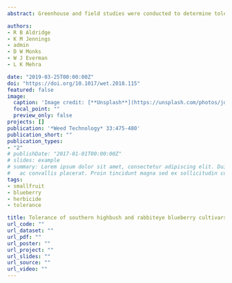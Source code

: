 ```yaml
---
abstract: Greenhouse and field studies were conducted to determine tolerance of blueberry to saflufenacil. Greenhouse     studies included five saflufenacil rates (0, 50, 100, 200, and 400 g ai ha−1) and three southern highbush blueberry cultivars (‘Legacy’, ‘New Hanover’, and ‘O’Neal’) and one rabbiteye blueberry cultivar (‘Columbus’). Saflufenacil treatments were soil applied into each pot when blueberry plants were approximately 30-cm tall. Visible injury (purpling/reddening of foliage and leaf abscission) ranged from 3% to 12%, 3% to 42%, 0% to 43%, and 0% to 29% with saflufenacil from 50 to 400 g ha−1 in Columbus, Legacy, New Hanover, and O’Neal, respectively, at 28 d after treatment. Regardless of injury, plant growth (change in height), soil plant analysis development, and whole-plant dry biomass of all cultivars did not differ among saflufenacil rates. Field studies were conducted in Burgaw, NC, to determine the tolerance of nonbearing (<3-yr-old and not mature enough to produce fruit) and bearing (>3-yr-old and mature enough to produce fruit) southern highbush blueberry (‘Duke’) to saflufenacil application at pre-budbreak or during the vegetative growth stage. Treatments included three rates of saflufenacil (50, 100, and 200 g ha−1), glyphosate (870 g ae ha−1), glufosinate (1096 g ai ha−1), glyphosate (870 g ha−1) + saflufenacil (50 g ha−1), glufosinate (1096 g ha−1) + saflufenacil (50 g ha−1), and hexazinone (1,120 g ai ha−1), applied POST-directed to the soil surface beneath blueberry plants in a 76-cm band on both sides of the blueberry planting row. The maximum injury from treatments containing saflufenacil was ≤11% in both nonbearing and bearing blueberry. No negative effects on plant growth or fruit yield were observed from any treatments. Results from both greenhouse and field studies suggest that saflufenacil applied at 50 (1X commercial use rate) and 100 g ha−1 is safe to use in blueberry.

authors:
- R B Aldridge
- K M Jennings
- admin
- D W Monks
- W J Everman
- L K Mehra

date: "2019-03-25T00:00:00Z"
doi: "https://doi.org/10.1017/wet.2018.115"
featured: false
image:
  caption: 'Image credit: [**Unsplash**](https://unsplash.com/photos/jdD8gXaTZsc)'
  focal_point: ""
  preview_only: false
projects: []
publication: '*Weed Technology* 33:475-480'
publication_short: ""
publication_types:
- "2"
# publishDate: "2017-01-01T00:00:00Z"
# slides: example
# summary: Lorem ipsum dolor sit amet, consectetur adipiscing elit. Duis posuere tellus
#   ac convallis placerat. Proin tincidunt magna sed ex sollicitudin condimentum.
tags:
- smallfruit
- blueberry
- herbicide
- tolerance

title: Tolerance of southern highbush and rabbiteye blueberry cultivars to saflufenacil
url_code: ""
url_dataset: ""
url_pdf: ""
url_poster: ""
url_project: ""
url_slides: ""
url_source: ""
url_video: ""
---
```

